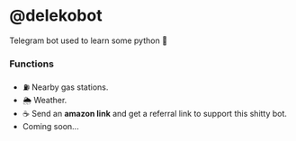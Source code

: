 # @delekobot

Telegram bot used to learn some python 🐍

### Functions

* ⛽ Nearby gas stations.
* 🌦 Weather.
* ☕ Send an **amazon link** and get a referral link to support this shitty bot.
* Coming soon...
